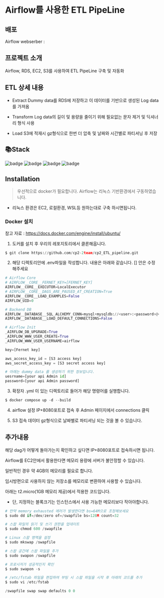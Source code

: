 # Airflow를 사용한 ETL PipeLine

## 배포
Airflow webserber :


## 프로젝트 소개
Airflow, RDS, EC2, S3를 사용하여 ETL PipeLine 구축 및 자동화


## ETL 상세 내용

* Extract 
Dummy data를 RDS에 저장하고 이 데이터를 기반으로 생성된 Log data를 가져옴

* Transform 
Log data의 길이 및 용량을 줄이기 위해 필요없는 문자 제거 및 딕셔너리 형식 사용

* Load
S3에 적재시 gz형식으로 한번 더 압축 및 날짜와 시간별로 파티셔닝 후 저장


## 📚Stack

![badge](https://img.shields.io/badge/AmazonRDS-527FFF?style=flat-square&logo=AmazonRDS&logoColor=white)
![badge](https://img.shields.io/badge/AmazonS3-009639?style=flat-square&logo=AmazonS3&logoColor=white)
![badge](https://img.shields.io/badge/AmazonEC2-990099?style=flat-square&logo=AmazonEC2&logoColor=white)
![badge](https://img.shields.io/badge/Airflow-FF9900?style=flat-square&logo=apache-airflow&logoColor=white)



## Installation
> 우선적으로 docker가 필요합니다. Airflow는 리눅스 기반환경에서 구동하였습니다. 

* 리눅스 환경은 EC2, 로컬환경, WSL등 원하는대로 구축 하시면됩니다.


### Docker 설치 
참고 자료 : https://docs.docker.com/engine/install/ubuntu/  


1. 도커를 설치 후 우리의 레포지토리에서 클론해옵니다.
```python
$ git clone https://github.com/cp2-2team/cp2_ETL_pipeline.git
```


2. 해당 디렉토리안에 .env파일을 작성합니다. 내용은 아래와 같습니다. [] 안은 수정해주세요  
```python
# Airflow Core
# AIRFLOW__CORE__FERNET_KEY=[FERNET_KEY]
AIRFLOW__CORE__EXECUTOR=LocalExecutor
# AIRFLOW__CORE__DAGS_ARE_PAUSED_AT_CREATION=True
AIRFLOW__CORE__LOAD_EXAMPLES=False
AIRFLOW_UID=0

# Backend DB
AIRFLOW__DATABASE__SQL_ALCHEMY_CONN=mysql+mysqldb://<user>:<password>@<host>[:<port>]/<dbname>
AIRFLOW__DATABASE__LOAD_DEFAULT_CONNECTIONS=False

# Airflow Init
_AIRFLOW_DB_UPGRADE=True
_AIRFLOW_WWW_USER_CREATE=True
_AIRFLOW_WWW_USER_USERNAME=airflow

key=[Fernet key]

aws_access_key_id = [S3 access key]
aws_secret_access_key = [S3 secret access key]

# 아래는 dummy data 를 생성하기 위한 정보입니다. 
uesrname=[your api Admin id]
password=[your api Admin password]
```


3. 확장자 .yml 이 있는 디렉토리로 들어가 해당 명령어를 실행합니다.  
```python
$ docker compose up -d --build 
```
4. airflow 설정
IP+8080포트로 접속 후 Admin 페이지에서 connections 클릭


5. S3 접속 
데이터 gz형식으로 날짜별로 파티셔닝 되는 것을 볼 수 있습니다.  


## 추가내용
해당 dag가 어떻게 돌아가는지 확인하고 싶다면 IP+8080포트로 접속하시면 됩니다.

Airflow를 EC2안에서 활용한다면 메모리 용량에 서버가 불안정할 수 있습니다. 

일반적인 경우 약 4GB의 메모리를 필요로 합니다.

임시방편으로 사용하지 않는 저장소를 메모리로 변환하여 사용할 수 있습니다.

아래는 t2.micro(1GB 메모리 제공)에서 적용한 코드입니다.   

* 단, 지정하는 블록크기는 인스턴스에서 사용 가능한 메모리보다 작아야합니다.

```python
# 만약 memory exhausted 에러가 발생한다면 bs=64M으로 조정해보세요
$ sudo dd if=/dev/zero of=/swapfile bs=128M count=32

# 스왑 파일의 읽기 및 쓰기 권한을 업데이트
$ sudo chmod 600 /swapfile

# Linux 스왑 영역을 설정
$ sudo mkswap /swapfile

# 스왑 공간에 스왑 파일을 추가
$ sudo swapon /swapfile

# 프로시저가 성공적인지 확인
$ sudo swapon -s

# /etc/fstab 파일을 편집하여 부팅 시 스왑 파일을 시작 후 아래의 코드를 추가
$ sudo vi /etc/fstab

/swapfile swap swap defaults 0 0
```
